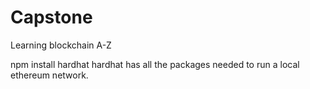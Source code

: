 # Capstone
Learning blockchain A-Z

npm install hardhat
    hardhat has all the packages needed to run a local ethereum network.
